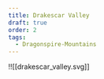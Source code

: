 ```yaml
---
title: Drakescar Valley
draft: true
order: 2
tags:
  - Dragonspire-Mountains
---
```


!![[drakescar_valley.svg]]
